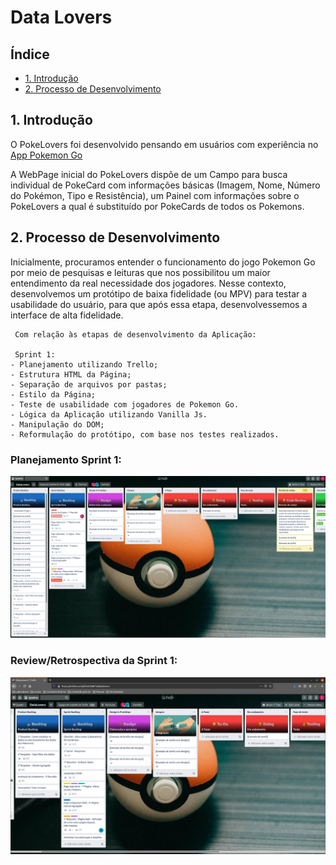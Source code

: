 # Data Lovers


## Índice

* [1. Introdução](#1-introdução)
* [2. Processo de Desenvolvimento](#2-resumo-do-projeto)


## 1. Introdução

  O PokeLovers foi desenvolvido pensando em usuários com experiência no [App Pokemon Go](https://pt.wikipedia.org/wiki/Pok%C3%A9mon_GO#:~:text=Niantic%2C%20Inc.,-Compositor(es)&text=Pok%C3%A9mon%20GO%20%C3%A9%20um%20jogo,realidade%20aumentada%20voltado%20para%20smartphones.&text=Foi%2Dlhe%20creditada%20a%20populariza%C3%A7%C3%A3o,e%20movimentando%20os%20neg%C3%B3cios%20locais.)

  A WebPage inicial do PokeLovers dispõe de um Campo para busca individual de PokeCard com informações básicas (Imagem, Nome, Número do Pokémon, Tipo e Resistência), um Painel com informações sobre o PokeLovers a qual é substituído por PokeCards de todos os Pokemons.

## 2. Processo de Desenvolvimento

Inicialmente, procuramos entender o funcionamento do jogo Pokemon Go por meio de pesquisas e leituras que nos possibilitou um maior entendimento da real necessidade dos jogadores.
 	Nesse contexto, desenvolvemos um protótipo de baixa fidelidade (ou MPV) para testar a usabilidade do usuário, para que após essa etapa, desenvolvessemos a interface de alta fidelidade.
 	
 	 Com relação às etapas de desenvolvimento da Aplicação:
 	 
 	 Sprint 1:
	- Planejamento utilizando Trello;
	- Estrutura HTML da Página;
	- Separação de arquivos por pastas;
	- Estilo da Página;
	- Teste de usabilidade com jogadores de Pokemon Go.
	- Lógica da Aplicação utilizando Vanilla Js.
	- Manipulação do DOM;
	- Reformulação do protótipo, com base nos testes realizados.

  ### Planejamento Sprint 1:

  ![Planejamento Sprint](src/img/Trello_Sprint1.png)

  ### Review/Retrospectiva da Sprint 1:

  ![Sprint Review](src/img/Sprint-Review.jpeg)
